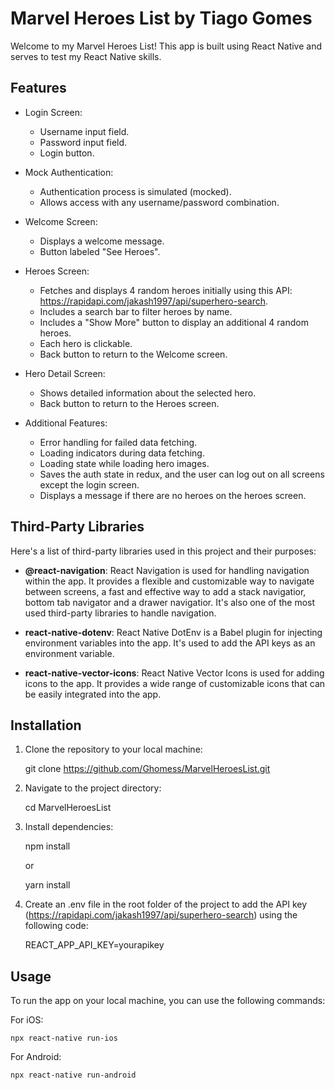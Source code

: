 # Marvel Heroes List by Tiago Gomes

Welcome to my Marvel Heroes List! This app is built using React Native and serves to test my React Native skills.

## Features

- Login Screen:

  - Username input field.
  - Password input field.
  - Login button.

- Mock Authentication:

  - Authentication process is simulated (mocked).
  - Allows access with any username/password combination.

- Welcome Screen:

  - Displays a welcome message.
  - Button labeled "See Heroes".

- Heroes Screen:

  - Fetches and displays 4 random heroes initially using this API: https://rapidapi.com/jakash1997/api/superhero-search.
  - Includes a search bar to filter heroes by name.
  - Includes a "Show More" button to display an additional 4 random heroes.
  - Each hero is clickable.
  - Back button to return to the Welcome screen.

- Hero Detail Screen:

  - Shows detailed information about the selected hero.
  - Back button to return to the Heroes screen.

- Additional Features:

  - Error handling for failed data fetching.
  - Loading indicators during data fetching.
  - Loading state while loading hero images.
  - Saves the auth state in redux, and the user can log out on all screens except the login screen.
  - Displays a message if there are no heroes on the heroes screen.

## Third-Party Libraries

Here's a list of third-party libraries used in this project and their purposes:

- **@react-navigation**: React Navigation is used for handling navigation within the app. It provides a flexible and customizable way to navigate between screens, a fast and effective way to add a stack navigatior, bottom tab navigator and a drawer navigatior. It's also one of the most used third-party libraries to handle navigation.

- **react-native-dotenv**: React Native DotEnv is a Babel plugin for injecting environment variables into the app. It's used to add the API keys as an environment variable.

- **react-native-vector-icons**: React Native Vector Icons is used for adding icons to the app. It provides a wide range of customizable icons that can be easily integrated into the app.

## Installation

1. Clone the repository to your local machine:

   git clone https://github.com/Ghomess/MarvelHeroesList.git

2. Navigate to the project directory:

   cd MarvelHeroesList

3. Install dependencies:

   npm install

   or

   yarn install

4. Create an .env file in the root folder of the project to add the API key (https://rapidapi.com/jakash1997/api/superhero-search) using the following code:

   REACT_APP_API_KEY=yourapikey

## Usage

To run the app on your local machine, you can use the following commands:

For iOS:

    npx react-native run-ios

For Android:

    npx react-native run-android
